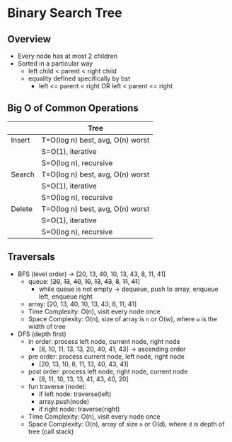 # Binary Search Tree

## Overview

- Every node has at most 2 children
- Sorted in a particular way
    - left child < parent < right child
    - equality defined specifically by bst
        - left <= parent < right OR left < parent <= right

## Big O of Common Operations

|        | Tree                             |
|--------|----------------------------------|
| Insert | T=O(log n) best, avg, O(n) worst |
|        | S=O(1), iterative                |
|        | S=O(log n), recursive            |
| Search | T=O(log n) best, avg, O(n) worst |
|        | S=O(1), iterative                |
|        | S=O(log n), recursive            |
| Delete | T=O(log n) best, avg, O(n) worst |
|        | S=O(1), iterative                |
|        | S=O(log n), recursive            |

## Traversals

- BFS (level order) -> [20, 13, 40, 10, 13, 43, 8, 11, 41]
    - queue: [~~20~~, ~~13~~, ~~40~~, ~~10~~, ~~13~~, ~~43~~, ~~8~~, ~~11~~, ~~41~~]
        - while queue is not empty -> dequeue, push to array, enqueue left, enqueue right
    - array: [20, 13, 40, 10, 13, 43, 8, 11, 41]
    - Time Complexity: O(n), visit every node once
    - Space Complexity: O(n), size of array is `n` or O(w), where `w` is the width of tree
- DFS (depth first)
    - in order: process left node, current node, right node
        - [8, 10, 11, 13, 13, 20, 40, 41, 43] -> ascending order
    - pre order: process current node, left node, right node
        - [20, 13, 10, 8, 11, 13, 40, 43, 41]
    - post order: process left node, right node, current node
        - [8, 11, 10, 13, 13, 41, 43, 40, 20]
    - fun traverse (node):
        - if left node: traverse(left)
        - array.push(node)
        - if right node: traverse(right)
    - Time Complexity: O(n), visit every node once
    - Space Complexity: O(n), array of size `n` or O(d), where `d` is depth of tree (call stack)
